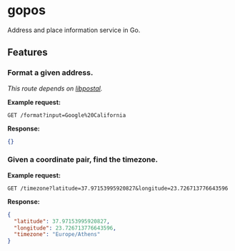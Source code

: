 # gopos

Address and place information service in Go.

## Features

### Format a given address.

_This route depends on [libpostal](https://github.com/openvenues/libpostal)._

**Example request:**

```http request
GET /format?input=Google%20California
```

**Response:**

```json
{}
```

### Given a coordinate pair, find the timezone.

**Example request:**

```http request
GET /timezone?latitude=37.97153995920827&longitude=23.726713776643596
```

**Response:**

```json
{
  "latitude": 37.97153995920827,
  "longitude": 23.726713776643596,
  "timezone": "Europe/Athens"
}
```